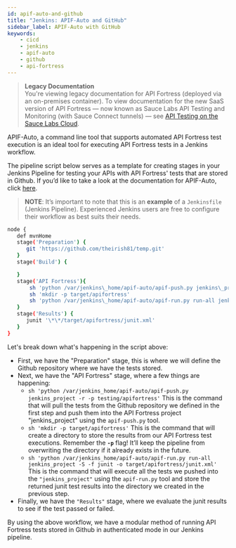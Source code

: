 ```yaml
---
id: apif-auto-and-github
title: "Jenkins: APIF-Auto and GitHub"
sidebar_label: APIF-Auto with GitHub
keywords:
    - cicd
    - jenkins
    - apif-auto
    - github
    - api-fortress
---
```


>**Legacy Documentation**<br/>You're viewing legacy documentation for API Fortress (deployed via an on-premises container). To view documentation for the new SaaS version of API Fortress &#8212; now known as Sauce Labs API Testing and Monitoring (with Sauce Connect tunnels) &#8212; see [API Testing on the Sauce Labs Cloud](/api-testing/).

APIF-Auto, a command line tool that supports automated API Fortress test execution is an ideal tool for executing API Fortress tests in a Jenkins workflow.  

The pipeline script below serves as a template for creating stages in your Jenkins Pipeline for testing your APIs with API Fortress' tests that are stored in Github. If you’d like to take a look at the documentation for APIF-Auto, click [here](https://apifortress.com/doc/command-line-tools/).

> __NOTE__: It’s important to note that this is an **example** of a `Jenkinsfile` (Jenkins Pipeline). Experienced Jenkins users are free to configure their workflow as best suits their needs.

```bash
node {  
   def mvnHome  
   stage('Preparation') {  
      git 'https://github.com/theirish81/temp.git'  
   }  
   stage('Build') {  

   }  
   stage('API Fortress'){  
       sh 'python /var/jenkins\_home/apif-auto/apif-push.py jenkins\_project -r -p testing/apifortress'  
       sh 'mkdir -p target/apifortress'  
       sh 'python /var/jenkins\_home/apif-auto/apif-run.py run-all jenkins\_project -S -f junit -o target/apifortress/junit.xml'  
   }  
   stage('Results') {  
      junit '\*\*/target/apifortress/junit.xml'  
   }  
}
```

Let's break down what's happening in the script above:

- First, we have the "Preparation" stage, this is where we will define the Github repository where we have the tests stored.
- Next, we have the "API Fortress" stage, where a few things are happening:
    - `sh 'python /var/jenkins_home/apif-auto/apif-push.py jenkins_project -r -p testing/apifortress'` This is the command that will pull the tests from the Github repository we defined in the first step and push them into the API Fortress project "jenkins\_project" using the `apif-push.py` tool.
    - `sh 'mkdir -p target/apifortress'` This is the command that will create a directory to store the results from our API Fortress test executions. Remember the **`-p`** flag! It’ll keep the pipeline from overwriting the directory if it already exists in the future.
    - `sh 'python /var/jenkins_home/apif-auto/apif-run.py run-all jenkins_project -S -f junit -o target/apifortress/junit.xml'` This is the command that will execute all the tests we pushed into the `"jenkins_project"` using the `apif-run.py` tool and store the returned junit test results into the directory we created in the previous step.
- Finally, we have the `"Results"` stage, where we evaluate the junit results to see if the test passed or failed.

By using the above workflow, we have a modular method of running API Fortress tests stored in Github in authenticated mode in our Jenkins pipeline.
